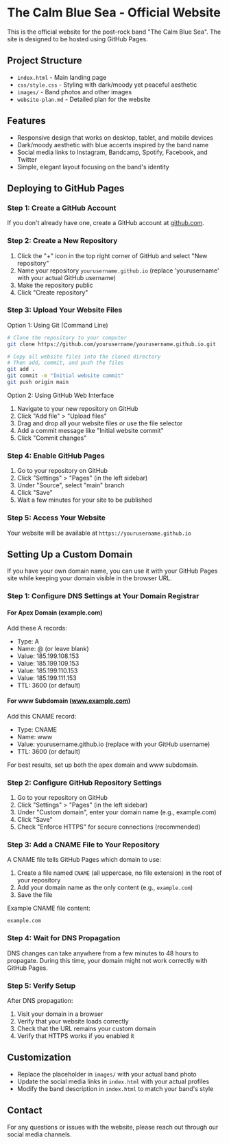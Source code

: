 # The Calm Blue Sea - Official Website

This is the official website for the post-rock band "The Calm Blue Sea". The site is designed to be hosted using GitHub Pages.

## Project Structure
- `index.html` - Main landing page
- `css/style.css` - Styling with dark/moody yet peaceful aesthetic
- `images/` - Band photos and other images
- `website-plan.md` - Detailed plan for the website

## Features
- Responsive design that works on desktop, tablet, and mobile devices
- Dark/moody aesthetic with blue accents inspired by the band name
- Social media links to Instagram, Bandcamp, Spotify, Facebook, and Twitter
- Simple, elegant layout focusing on the band's identity

## Deploying to GitHub Pages

### Step 1: Create a GitHub Account
If you don't already have one, create a GitHub account at [github.com](https://github.com).

### Step 2: Create a New Repository
1. Click the "+" icon in the top right corner of GitHub and select "New repository"
2. Name your repository `yourusername.github.io` (replace 'yourusername' with your actual GitHub username)
3. Make the repository public
4. Click "Create repository"

### Step 3: Upload Your Website Files
Option 1: Using Git (Command Line)
```bash
# Clone the repository to your computer
git clone https://github.com/yourusername/yourusername.github.io.git

# Copy all website files into the cloned directory
# Then add, commit, and push the files
git add .
git commit -m "Initial website commit"
git push origin main
```

Option 2: Using GitHub Web Interface
1. Navigate to your new repository on GitHub
2. Click "Add file" > "Upload files"
3. Drag and drop all your website files or use the file selector
4. Add a commit message like "Initial website commit"
5. Click "Commit changes"

### Step 4: Enable GitHub Pages
1. Go to your repository on GitHub
2. Click "Settings" > "Pages" (in the left sidebar)
3. Under "Source", select "main" branch
4. Click "Save"
5. Wait a few minutes for your site to be published

### Step 5: Access Your Website
Your website will be available at `https://yourusername.github.io`

## Setting Up a Custom Domain

If you have your own domain name, you can use it with your GitHub Pages site while keeping your domain visible in the browser URL.

### Step 1: Configure DNS Settings at Your Domain Registrar

#### For Apex Domain (example.com)
Add these A records:
- Type: A
- Name: @ (or leave blank)
- Value: 185.199.108.153
- Value: 185.199.109.153
- Value: 185.199.110.153
- Value: 185.199.111.153
- TTL: 3600 (or default)

#### For www Subdomain (www.example.com)
Add this CNAME record:
- Type: CNAME
- Name: www
- Value: yourusername.github.io (replace with your GitHub username)
- TTL: 3600 (or default)

For best results, set up both the apex domain and www subdomain.

### Step 2: Configure GitHub Repository Settings

1. Go to your repository on GitHub
2. Click "Settings" > "Pages" (in the left sidebar)
3. Under "Custom domain", enter your domain name (e.g., example.com)
4. Click "Save"
5. Check "Enforce HTTPS" for secure connections (recommended)

### Step 3: Add a CNAME File to Your Repository

A CNAME file tells GitHub Pages which domain to use:

1. Create a file named `CNAME` (all uppercase, no file extension) in the root of your repository
2. Add your domain name as the only content (e.g., `example.com`)
3. Save the file

Example CNAME file content:
```
example.com
```

### Step 4: Wait for DNS Propagation

DNS changes can take anywhere from a few minutes to 48 hours to propagate. During this time, your domain might not work correctly with GitHub Pages.

### Step 5: Verify Setup

After DNS propagation:
1. Visit your domain in a browser
2. Verify that your website loads correctly
3. Check that the URL remains your custom domain
4. Verify that HTTPS works if you enabled it

## Customization
- Replace the placeholder in `images/` with your actual band photo
- Update the social media links in `index.html` with your actual profiles
- Modify the band description in `index.html` to match your band's style

## Contact
For any questions or issues with the website, please reach out through our social media channels.